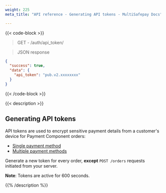 ```yaml
---
weight: 225
meta_title: "API reference - Generating API tokens - MultiSafepay Docs"

---
```

{{< code-block >}}

> GET - /auth/api_token/

> JSON response
```json
{
  "success": true,
  "data": {
    "api_token": "pub.v2.xxxxxxxx"
  }
}
```
{{< /code-block >}}

{{< description >}}
## Generating API tokens

API tokens are used to encrypt sensitive payment details from a customer's device for Payment Component orders:

- [Single payment method](/payment-components/single)
- [Multiple payment methods](/payment-components/multiple/)

Generate a new token for every order, **except** `POST /orders` requests initiated from your server.

**Note**: Tokens are active for 600 seconds.

{{% /description %}}

